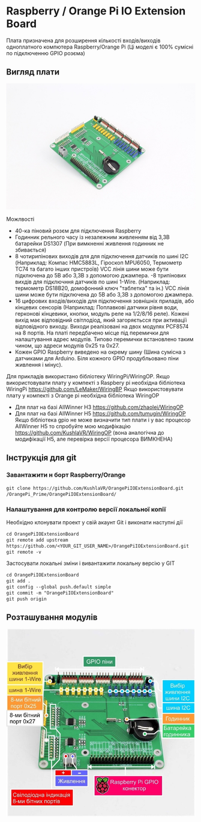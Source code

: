 # Raspberry / Orange Pi IO Extension Board

Плата призначена для розширення кількості входів/виходів одноплатного компютера Raspberry/Orange Pi (Ці моделі є 100% сумісні по підключенню GPIO розєма)

## Вигляд плати
![Board 45 deg view](https://raw.githubusercontent.com/KushlaVR/OrangePiIOExtensionBoard/master/View.jpg)


Можлвості
- 40-ка піновий розєм для підключення Raspberry
- Годинник рельного часу із незалежним живленням від 3,3В батарейки DS1307 (При вимкненні живлення годинник не збивається)
- 8 чотирипінових виходів для для підключення датчиків по шині I2C (Наприклад: Компас HMC5883L, Гіроскоп MPU6050, Термометр TC74 та багато інших пристроїв) VCC лінія шини може бути підключена до 5В або 3,3В з допомогою джампера.
-8 трипінових вихдів для підключння датчиків по шині 1-Wire. (Наприклад: термометр DS18B20, домофонний ключ "таблетка" та ін.) VCC лінія шини може бути підключена до 5В або 3,3В з допомогою джампера.
- 16 цифрових входів/виходів для підключення зовнішніх приладів, або кінцевих сенсорів (Наприклад: Поплавкові датчики рівня води, герконові кінцевики, кнопки, модуль реле на 1/2/8/16 реле).
Кожені вихід має відповідний світлодіод, який загоряєтьсся при активацїі відповідного виходу.
Виходи реалізовані на двох модулях PCF8574 на 8 портів. На платі передбачено місце під перемички для налаштування адрес модулів. Типово перемички встановлено таким чином, що адреси модулів 0x25 та 0x27.
- Кожен GPIO Raspberry виведено на окрему шину (Шина сумісна з датчиками для Arduino. Біля кожного GPIO продубльовано піни живлення і мінус).

Для прикладів використано бібліотеку WiringPi/WiringOP.
Якщо використовувати плату у компекті з Raspbery pi необхідна бібліотека WiringPi https://github.com/LeMaker/WiringBP
Якщо використовувати плату у компекті з Orange pi необхідна бібліотека WiringOP 
- Для плат на базі AllWinner H3 https://github.com/zhaolei/WiringOP
- Для плат на базі AllWinner H5 https://github.com/tumugin/WiringOP
Якщо бібліотека gpio не може визначити тип плати і у вас процесор AllWinner H5 то спробуйте мою модифікацію https://github.com/KushlaVR/WiringOP (вона аналогічна до модифікації H5, але перевірка версії процесора ВИМКНЕНА)


## Інструкція для git
### Завантажити н борт Raspberry/Orange

```
git clone https://github.com/KushlaVR/OrangePiIOExtensionBoard.git /OrangePi_Prime/OrangePiIOExtensionBoard/
```
### Налаштування для контролю версії локальної копії
Необхідно клонувати проект у свій акаунт Git і виконати наступні дії
```
cd OrangePiIOExtensionBoard
git remote add upstream  https://github.com/<YOUR_GIT_USER_NAME>/OrangePiIOExtensionBoard.git
git remote -v
```
Застосувати локальні зміни і вивантажити локальну версію у GIT
```
cd OrangePiIOExtensionBoard
git add .
git config --global push.default simple
git commit -m "OrangePiIOExtensionBoard"
git push origin
```

## Розташування модулів
![Board 45 deg view](https://raw.githubusercontent.com/KushlaVR/OrangePiIOExtensionBoard/master/Descryption.jpg)
